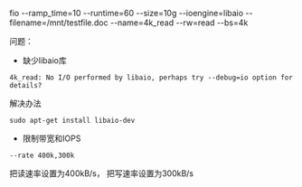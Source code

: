 

fio --ramp_time=10 --runtime=60 --size=10g --ioengine=libaio --filename=/mnt/testfile.doc --name=4k_read --rw=read --bs=4k

问题：
+ 缺少libaio库
```console
4k_read: No I/O performed by libaio, perhaps try --debug=io option for details?
```
解决办法
```console
sudo apt-get install libaio-dev
```
+ 限制带宽和IOPS
```console
--rate 400k,300k
```
把读速率设置为400kB/s， 把写速率设置为300kB/s